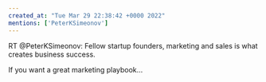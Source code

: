 ```yaml
---
created_at: "Tue Mar 29 22:38:42 +0000 2022"
mentions: ['PeterKSimeonov']
---
```


RT @PeterKSimeonov: Fellow startup founders, marketing and sales is what creates business success. 

If you want a great marketing playbook…